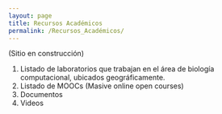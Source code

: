 ```yaml
---
layout: page
title: Recursos Académicos
permalink: /Recursos_Académicos/
---
```


(Sitio en construcción)

1. Listado de laboratorios que trabajan en el área de biología computacional, ubicados geográficamente.
2. Listado de MOOCs (Masive online open courses)
3. Documentos
4. Videos
